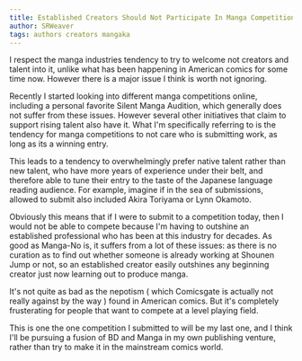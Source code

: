 ```yaml
---
title: Established Creators Should Not Participate In Manga Competitions
author: SRWeaver
tags: authors creators mangaka
---
```

I respect the manga industries tendency to try to welcome not creators and talent into it, unlike what has been happening in American comics for some time now. However there is a major issue I think is worth not ignoring.

Recently I started looking into different manga competitions online, including a personal favorite Silent Manga Audition, which generally does not suffer from these issues. However several other initiatives that claim to support rising talent also have it. What I'm specifically referring to is the tendency for manga competitions to not care who is submitting work, as long as its a winning entry.

This leads to a tendency to overwhelmingly prefer native talent rather than new talent, who have more years of experience under their belt, and therefore able to tune their entry to the taste of the Japanese language reading audience. For example, imagine if in the sea of submissions, allowed to submit also included Akira Toriyama or Lynn Okamoto.

Obviously this means that if I were to submit to a competition today, then I would not be able to compete because I'm having to outshine an established professional who has been at this industry for decades. As good as Manga-No is, it suffers from a lot of these issues: as there is no curation as to find out whether someone is already working at Shounen Jump or not, so an established creator easily outshines any beginning creator just now learning out to produce manga.

It's not quite as bad as the nepotism ( which Comicsgate is actually not really against by the way ) found in American comics. But it's completely frusterating for people that want to compete at a level playing field.

This is one the one competition I submitted to will be my last one, and I think I'll be pursuing a fusion of BD and Manga in my own publishing venture, rather than try to make it in the mainstream comics world.

